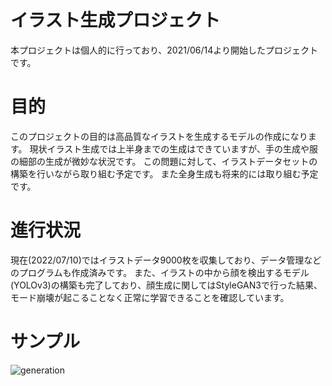 # イラスト生成プロジェクト
本プロジェクトは個人的に行っており、2021/06/14より開始したプロジェクトです。

# 目的
このプロジェクトの目的は高品質なイラストを生成するモデルの作成になります。
現状イラスト生成では上半身までの生成はできていますが、手の生成や服の細部の生成が微妙な状況です。
この問題に対して、イラストデータセットの構築を行いながら取り組む予定です。
また全身生成も将来的には取り組む予定です。

# 進行状況
現在(2022/07/10)ではイラストデータ9000枚を収集しており、データ管理などのプログラムも作成済みです。
また、イラストの中から顔を検出するモデル(YOLOv3)の構築も完了しており、顔生成に関してはStyleGAN3で行った結果、モード崩壊が起こることなく正常に学習できることを確認しています。

# サンプル
![generation](https://user-images.githubusercontent.com/55880071/178160116-7894b631-c03a-431e-b6ed-7ef56e458eb6.PNG)
